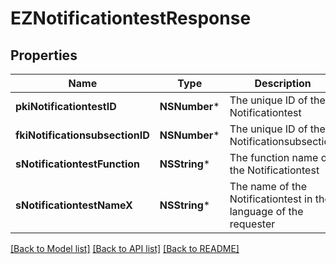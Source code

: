 # EZNotificationtestResponse

## Properties
Name | Type | Description | Notes
------------ | ------------- | ------------- | -------------
**pkiNotificationtestID** | **NSNumber*** | The unique ID of the Notificationtest | 
**fkiNotificationsubsectionID** | **NSNumber*** | The unique ID of the Notificationsubsection | 
**sNotificationtestFunction** | **NSString*** | The function name of the Notificationtest | 
**sNotificationtestNameX** | **NSString*** | The name of the Notificationtest in the language of the requester | 

[[Back to Model list]](../README.md#documentation-for-models) [[Back to API list]](../README.md#documentation-for-api-endpoints) [[Back to README]](../README.md)


